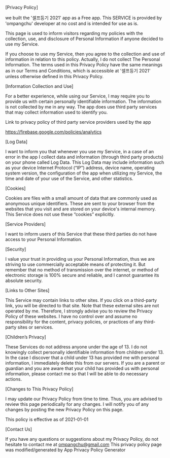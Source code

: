 [Privacy Policy]

we built the '셀프등기 2021' app as a Free app. This SERVICE is provided by 'ompangchu' developer at no cost and is intended for use as is.

This page is used to inform visitors regarding my policies with the collection, use, and disclosure of Personal Information if anyone decided to use my Service.

If you choose to use my Service, then you agree to the collection and use of information in relation to this policy. 
Actually, I do not collect The Personal Information.
The terms used in this Privacy Policy have the same meanings as in our Terms and Conditions, which is accessible at '셀프등기 2021' unless otherwise defined in this Privacy Policy.

[Information Collection and Use]

For a better experience, while using our Service, I may require you to provide us with certain personally identifiable information. The information is not collected by me in any way. The app does use third party services that may collect information used to identify you.

Link to privacy policy of third party service providers used by the app

https://firebase.google.com/policies/analytics

[Log Data]

I want to inform you that whenever you use my Service, in a case of an error in the app I collect data and information (through third party products) on your phone called Log Data. This Log Data may include information such as your device Internet Protocol (“IP”) address, device name, operating system version, the configuration of the app when utilizing my Service, the time and date of your use of the Service, and other statistics.

[Cookies]

Cookies are files with a small amount of data that are commonly used as anonymous unique identifiers. These are sent to your browser from the websites that you visit and are stored on your device's internal memory. This Service does not use these “cookies” explicitly.

[Service Providers]

I want to inform users of this Service that these third parties do not have access to your Personal Information.

[Security]

I value your trust in providing us your Personal Information, thus we are striving to use commercially acceptable means of protecting it. But remember that no method of transmission over the internet, or method of electronic storage is 100% secure and reliable, and I cannot guarantee its absolute security.

[Links to Other Sites]

This Service may contain links to other sites. If you click on a third-party link, you will be directed to that site. Note that these external sites are not operated by me. Therefore, I strongly advise you to review the Privacy Policy of these websites. I have no control over and assume no responsibility for the content, privacy policies, or practices of any third-party sites or services.

[Children’s Privacy]

These Services do not address anyone under the age of 13. I do not knowingly collect personally identifiable information from children under 13. In the case I discover that a child under 13 has provided me with personal information, I immediately delete this from our servers. If you are a parent or guardian and you are aware that your child has provided us with personal information, please contact me so that I will be able to do necessary actions.

[Changes to This Privacy Policy]

I may update our Privacy Policy from time to time. Thus, you are advised to review this page periodically for any changes. I will notify you of any changes by posting the new Privacy Policy on this page.

This policy is effective as of 2021-01-01

[Contact Us]

If you have any questions or suggestions about my Privacy Policy, do not hesitate to contact me at ompangchu@gmail.com This privacy policy page was modified/generated by App Privacy Policy Generator

